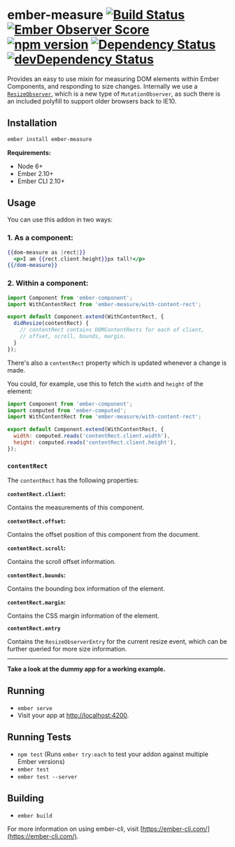 # ember-measure [![Build Status](https://travis-ci.org/ivanvanderbyl/ember-measure.svg?branch=master)](https://travis-ci.org/ivanvanderbyl/ember-measure) [![Ember Observer Score](https://emberobserver.com/badges/ember-measure.svg)](https://emberobserver.com/addons/ember-measure) [![npm version](https://badge.fury.io/js/ember-measure.svg)](https://badge.fury.io/js/ember-measure) [![Dependency Status](https://david-dm.org/ivanvanderbyl/ember-measure.svg)](https://david-dm.org/ivanvanderbyl/ember-measure) [![devDependency Status](https://david-dm.org/ivanvanderbyl/ember-measure/dev-status.svg)](https://david-dm.org/ivanvanderbyl/ember-measure.svg#info=devDependencies)

Provides an easy to use mixin for measuring DOM elements within Ember Components,
and responding to size changes. Internally we use a [`ResizeObserver`](https://developers.google.com/web/updates/2016/10/resizeobserver), which is a new
type of `MutationObserver`, as such there is an included polyfill to support older browsers back
to IE10.

## Installation

```sh
ember install ember-measure
```

**Requirements:**

- Node 6+
- Ember 2.10+
- Ember CLI 2.10+

## Usage

You can use this addon in two ways:

### 1. As a component:

```hbs
{{dom-measure as |rect|}}
  <p>I am {{rect.client.height}}px tall!</p>
{{/dom-measure}}
```

### 2. Within a component:

```js
import Component from 'ember-component';
import WithContentRect from 'ember-measure/with-content-rect';

export default Component.extend(WithContentRect, {
  didResize(contentRect) {
    // contentRect contains DOMContentRects for each of client, 
    // offset, scroll, bounds, margin.
  }
});
```

There's also a `contentRect` property which is updated whenever a change is made.

You could, for example, use this to fetch the `width` and `height` of the element:

```js
import Component from 'ember-component';
import computed from 'ember-computed';
import WithContentRect from 'ember-measure/with-content-rect';

export default Component.extend(WithContentRect, {
  width: computed.reads('contentRect.client.width'),
  height: computed.reads('contentRect.client.height'),
});
```

### `contentRect`

The `contentRect` has the following properties:

**`contentRect.client`:**

Contains the measurements of this component.

**`contentRect.offset`:**

Contains the offset position of this component from the document.

**`contentRect.scroll`:**

Contains the scroll offset information.

**`contentRect.bounds`:**

Contains the bounding box information of the element.

**`contentRect.margin`:**

Contains the CSS margin information of the element.

**`contentRect.entry`**

Contains the `ResizeObserverEntry` for the current resize event, which can be further
queried for more size information.

---

**Take a look at the dummy app for a working example.**

## Running

* `ember serve`
* Visit your app at [http://localhost:4200](http://localhost:4200).

## Running Tests

* `npm test` (Runs `ember try:each` to test your addon against multiple Ember versions)
* `ember test`
* `ember test --server`

## Building

* `ember build`

For more information on using ember-cli, visit [https://ember-cli.com/](https://ember-cli.com/).
